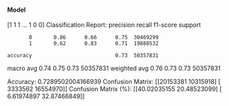 #### Model
[1 1 1 ... 1 0 0]
Classification Report:
              precision    recall  f1-score   support

           0       0.86      0.66      0.75  30469299
           1       0.62      0.83      0.71  19888532

    accuracy                           0.73  50357831
   macro avg       0.74      0.75      0.73  50357831
weighted avg       0.76      0.73      0.73  50357831

Accuracy: 0.7289502004166939
Confusion Matrix:
[[20153381 10315918]
 [ 3333562 16554970]]
Confusion Matrix (%):
[[40.02035155 20.48523099]
 [ 6.61974897 32.87466849]]
